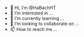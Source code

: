 - 👋 Hi, I’m @HaBachHT
- 👀 I’m interested in ...
- 🌱 I’m currently learning ...
- 💞️ I’m looking to collaborate on ...
- 📫 How to reach me ...

<!---
HaBachHT/HaBachHT is a ✨ special ✨ repository because its `README.md` (this file) appears on your GitHub profile.
You can click the Preview link to take a look at your changes.
--->
